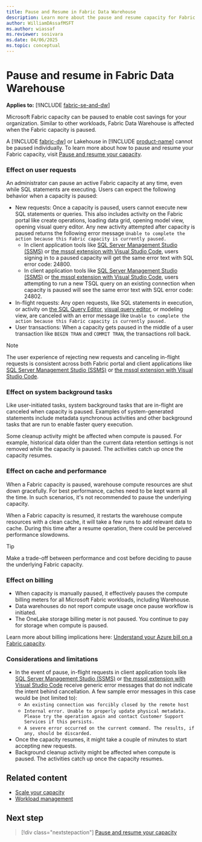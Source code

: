 ```yaml
---
title: Pause and Resume in Fabric Data Warehouse
description: Learn more about the pause and resume capacity for Fabric Data Warehouse.
author: WilliamDAssafMSFT
ms.author: wiassaf
ms.reviewer: sosivara
ms.date: 04/06/2025
ms.topic: conceptual
---
```


# Pause and resume in Fabric Data Warehouse

**Applies to:** [!INCLUDE [fabric-se-and-dw](includes/applies-to-version/fabric-se-and-dw.md)]

Microsoft Fabric capacity can be paused to enable cost savings for your organization. Similar to other workloads, Fabric Data Warehouse is affected when the Fabric capacity is paused.

A [!INCLUDE [fabric-dw](includes/fabric-dw.md)] or Lakehouse in [!INCLUDE [product-name](../includes/product-name.md)] cannot be paused individually. To learn more about how to pause and resume your Fabric capacity, visit [Pause and resume your capacity](../enterprise/pause-resume.md).

### Effect on user requests

An administrator can pause an active Fabric capacity at any time, even while SQL statements are executing. Users can expect the following behavior when a capacity is paused:

- New requests: Once a capacity is paused, users cannot execute new SQL statements or queries. This also includes activity on the Fabric portal like create operations, loading data grid, opening model view, opening visual query editor. Any new activity attempted after capacity is paused returns the following error message `Unable to complete the action because this Fabric capacity is currently paused.`
    - In client application tools like [SQL Server Management Studio (SSMS)](/sql/ssms/download-sql-server-management-studio-ssms) or [the mssql extension with Visual Studio Code](/sql/tools/visual-studio-code/mssql-extensions?view=fabric&preserve-view=true), users signing in to a paused capacity will get the same error text with SQL error code: 24800.
    - In client application tools like [SQL Server Management Studio (SSMS)](/sql/ssms/download-sql-server-management-studio-ssms) or [the mssql extension with Visual Studio Code](/sql/tools/visual-studio-code/mssql-extensions?view=fabric&preserve-view=true), users attempting to run a new TSQL query on an existing connection when capacity is paused will see the same error text with SQL error code: 24802.
- In-flight requests: Any open requests, like SQL statements in execution, or activity on [the SQL Query Editor](sql-query-editor.md), [visual query editor](visual-query-editor.md), or modeling view, are canceled with an error message like `Unable to complete the action because this Fabric capacity is currently paused.`
- User transactions: When a capacity gets paused in the middle of a user transaction like `BEGIN TRAN` and `COMMIT TRAN`, the transactions roll back.

> [!NOTE]
> The user experience of rejecting new requests and canceling in-flight requests is consistent across both Fabric portal and client applications like [SQL Server Management Studio (SSMS)](/sql/ssms/download-sql-server-management-studio-ssms) or [the mssql extension with Visual Studio Code](/sql/tools/visual-studio-code/mssql-extensions?view=fabric&preserve-view=true).

### Effect on system background tasks

Like user-initiated tasks, system background tasks that are in-flight are canceled when capacity is paused. Examples of system-generated statements include metadata synchronous activities and other background tasks that are run to enable faster query execution.

Some cleanup activity might be affected when compute is paused. For example, historical data older than the current data retention settings is not removed while the capacity is paused. The activities catch up once the capacity resumes.

### Effect on cache and performance

When a Fabric capacity is paused, warehouse compute resources are shut down gracefully. For best performance, caches need to be kept warm all the time. In such scenarios, it's not recommended to pause the underlying capacity.

When a Fabric capacity is resumed, it restarts the warehouse compute resources with a clean cache, it will take a few runs to add relevant data to cache. During this time after a resume operation, there could be perceived performance slowdowns.

> [!TIP]
> Make a trade-off between performance and cost before deciding to pause the underlying Fabric capacity.

### Effect on billing

- When capacity is manually paused, it effectively pauses the compute billing meters for all Microsoft Fabric workloads, including Warehouse.
- Data warehouses do not report compute usage once pause workflow is initiated.
- The OneLake storage billing meter is not paused. You continue to pay for storage when compute is paused.

Learn more about billing implications here: [Understand your Azure bill on a Fabric capacity](../enterprise/azure-billing.md).

### Considerations and limitations

- In the event of pause, in-flight requests in client application tools like [SQL Server Management Studio (SSMS)](/sql/ssms/download-sql-server-management-studio-ssms) or [the mssql extension with Visual Studio Code](/sql/tools/visual-studio-code/mssql-extensions?view=fabric&preserve-view=true) receive generic error messages that do not indicate the intent behind cancellation. A few sample error messages in this case would be (not limited to):
    - `An existing connection was forcibly closed by the remote host`
    - `Internal error. Unable to properly update physical metadata. Please try the operation again and contact Customer Support Services if this persists.`
    - `A severe error occurred on the current command. The results, if any, should be discarded.`
- Once the capacity resumes, it might take a couple of minutes to start accepting new requests.
- Background cleanup activity might be affected when compute is paused. The activities catch up once the capacity resumes.

## Related content

- [Scale your capacity](../enterprise/scale-capacity.md)
- [Workload management](workload-management.md)

## Next step

> [!div class="nextstepaction"]
> [Pause and resume your capacity](../enterprise/pause-resume.md)
